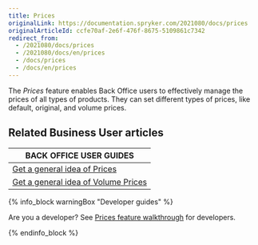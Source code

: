 ```yaml
---
title: Prices
originalLink: https://documentation.spryker.com/2021080/docs/prices
originalArticleId: ccfe70af-2e6f-476f-8675-5109861c7342
redirect_from:
  - /2021080/docs/prices
  - /2021080/docs/en/prices
  - /docs/prices
  - /docs/en/prices
---
```


The *Prices* feature enables Back Office users to effectively manage the prices of all types of products. They can set different types of prices, like default, original, and volume prices.

## Related Business User articles

|BACK OFFICE USER GUIDES|
|---|
| [Get a general idea of Prices](/docs/scos/dev/features/{{page.version}}/prices/prices-feature-overview/prices-overview.html) |
| [Get a general idea of Volume Prices](/docs/scos/dev/features/{{page.version}}/prices/prices-feature-overview/volume-prices-overview.html)   |

{% info_block warningBox "Developer guides" %}

Are you a developer? See [Prices feature walkthrough](/docs/scos/dev/feature-walkthroughs/{{page.version}}/prices-feature-walkthrough/prices-feature-walkthrough.html) for developers.

{% endinfo_block %}
